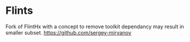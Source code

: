 # Flints

Fork of FlintHx with a concept to remove toolkit dependancy may result in smaller subset.
https://github.com/sergey-miryanov
